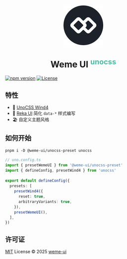 <p align="center">
  <img align="center" src="https://raw.githubusercontent.com/moujinet/assets/main/weme-ui/png/circle-128.png" height="128" />
  <h1 align="center">
    Weme UI <sup style="color: #4CBBA5">unocss</sup>
  </h1>
</p>

[![npm version][npm-version-src]][npm-version-href]
[![License][license-src]][license-href]

## 特性

- 🫟 [UnoCSS Wind4][unocss-href]
- 🧩 [Reka UI][reka-href] 简化 `data-*` 样式编写
- 🏖️ 自定义主题风格

## 如何开始

```shell
pnpm i -D @weme-ui/unocss-preset unocss
```

```ts
// uno.config.ts
import { presetWemeUI } from '@weme-ui/unocss-preset'
import { defineConfig, presetWind4 } from 'unocss'

export default defineConfig({
  presets: [
    presetWind4({
      reset: true,
      arbitraryVariants: true,
    }),
    presetWemeUI(),
  ],
})
```

## 许可证

[MIT][license-href] License © 2025 [weme-ui][github-href]

[github-href]: https://github.com/weme-ui/weme-ui
[npm-version-src]: https://img.shields.io/npm/v/@weme-ui/unocss-preset?style=flat&colorA=1d2129&colorB=4CBBA5
[npm-version-href]: https://npmjs.com/package/@weme-ui/unocss-preset
[license-src]: https://img.shields.io/github/license/weme-ui/weme-ui.svg?style=flat&colorA=1d2129&colorB=4CBBA5
[license-href]: https://github.com/weme-ui/weme-ui/blob/main/LICENSE
[unocss-href]: https://unocss.dev
[reka-href]: https://reka-ui.com
